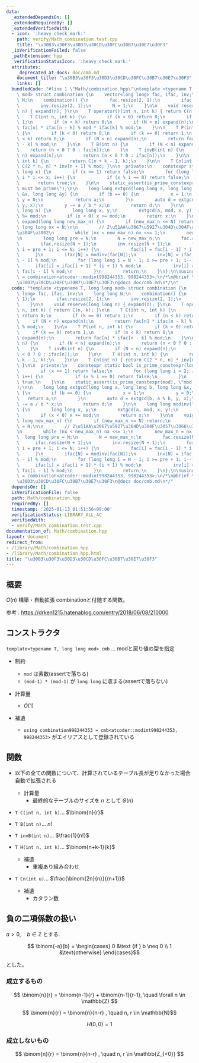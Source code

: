 ```yaml
---
data:
  _extendedDependsOn: []
  _extendedRequiredBy: []
  _extendedVerifiedWith:
  - icon: ':heavy_check_mark:'
    path: verify/Math_combination.test.cpp
    title: "\u30B3\u30F3\u30D3\u30CD\u30FC\u30B7\u30E7\u30F3"
  _isVerificationFailed: false
  _pathExtension: hpp
  _verificationStatusIcon: ':heavy_check_mark:'
  attributes:
    _deprecated_at_docs: doc/cmb.md
    document_title: "\u30B3\u30F3\u30D3\u30CD\u30FC\u30B7\u30E7\u30F3"
    links: []
  bundledCode: "#line 1 \"Math/combination.hpp\"\ntemplate <typename T, long long\
    \ mod> struct combination {\n    vector<long long> fac, ifac, inv;\n    long long\
    \ N;\n    combination() {\n        fac.resize(2, 1);\n        ifac.resize(2, 1);\n\
    \        inv.resize(2, 1);\n        N = 1;\n    }\n\n    void reserve(long long\
    \ n) { expand(n); }\n\n    T operator()(int n, int k) { return C(n, k); }\n\n\
    \    T C(int n, int k) {\n        if (k < 0) return 0;\n        if (k == 0) return\
    \ 1;\n        if (n < k) return 0;\n        if (N < n) expand(n);\n        return\
    \ fac[n] * ifac[n - k] % mod * ifac[k] % mod;\n    }\n\n    T P(int n, int k)\
    \ {\n        if (k < 0) return 0;\n        if (k == 0) return 1;\n        if (n\
    \ < k) return 0;\n        if (N < n) expand(n);\n        return fac[n] * ifac[n\
    \ - k] % mod;\n    }\n\n    T B(int n) {\n        if (N < n) expand(n);\n    \
    \    return (n < 0 ? 0 : fac[n]);\n    }\n    T invB(int n) {\n        if (N <\
    \ n) expand(n);\n        return (n < 0 ? 0 : ifac[n]);\n    }\n\n    T H(int n,\
    \ int k) {\n        return C(n + k - 1, k);\n    }\n\n    T Cn(int n) { return\
    \ C(2 * n, n) * inv[n + 1] % mod; }\n\n  private:\n    constexpr static bool is_prime_constexpr(long\
    \ long x) {\n        if (x <= 1) return false;\n        for (long long i = 2;\
    \ i * i <= x; i++) {\n            if (x % i == 0) return false;\n        }\n \
    \       return true;\n    }\n\n    static_assert(is_prime_constexpr(mod), \"mod\
    \ must be prime\");\n\n    long long extgcd(long long a, long long b, long long\
    \ &x, long long &y) {\n        if (b == 0) {\n            x = 1;\n           \
    \ y = 0;\n            return a;\n        }\n        auto d = extgcd(b, a % b,\
    \ y, x);\n        y -= a / b * x;\n        return d;\n    }\n\n    long long modinv(long\
    \ long a) {\n        long long x, y;\n        extgcd(a, mod, x, y);\n        x\
    \ %= mod;\n        if (x < 0) x += mod;\n        return x;\n    }\n\n    void\
    \ expand(long long new_max_n) {\n        if (new_max_n <= N) return;\n       \
    \ long long nx = N;\n\n        // 2\u51AA\u3067\u5927\u304D\u304F\u3057\u3066\u3044\
    \u304F\u3002\n        while (nx < new_max_n) nx <<= 1;\n        new_max_n = nx;\n\
    \n        long long pre = N;\n        N = new_max_n;\n        fac.resize(N + 1);\n\
    \        ifac.resize(N + 1);\n        inv.resize(N + 1);\n        for (long long\
    \ i = pre + 1; i <= N; i++) {\n            fac[i] = fac[i - 1] * i % mod;\n  \
    \      }\n        ifac[N] = modinv(fac[N]);\n        inv[N] = ifac[N] * fac[N\
    \ - 1] % mod;\n        for (long long i = N - 1; i >= pre + 1; i--) {\n      \
    \      ifac[i] = ifac[i + 1] * (i + 1) % mod;\n            inv[i] = ifac[i] *\
    \ fac[i - 1] % mod;\n        }\n        return;\n    }\n};\n\nusing combination998244353\
    \ = combination<atcoder::modint998244353, 998244353>;\n/*\n@brief \u30B3\u30F3\
    \u30D3\u30CD\u30FC\u30B7\u30E7\u30F3\n@docs doc/cmb.md\n*/\n"
  code: "template <typename T, long long mod> struct combination {\n    vector<long\
    \ long> fac, ifac, inv;\n    long long N;\n    combination() {\n        fac.resize(2,\
    \ 1);\n        ifac.resize(2, 1);\n        inv.resize(2, 1);\n        N = 1;\n\
    \    }\n\n    void reserve(long long n) { expand(n); }\n\n    T operator()(int\
    \ n, int k) { return C(n, k); }\n\n    T C(int n, int k) {\n        if (k < 0)\
    \ return 0;\n        if (k == 0) return 1;\n        if (n < k) return 0;\n   \
    \     if (N < n) expand(n);\n        return fac[n] * ifac[n - k] % mod * ifac[k]\
    \ % mod;\n    }\n\n    T P(int n, int k) {\n        if (k < 0) return 0;\n   \
    \     if (k == 0) return 1;\n        if (n < k) return 0;\n        if (N < n)\
    \ expand(n);\n        return fac[n] * ifac[n - k] % mod;\n    }\n\n    T B(int\
    \ n) {\n        if (N < n) expand(n);\n        return (n < 0 ? 0 : fac[n]);\n\
    \    }\n    T invB(int n) {\n        if (N < n) expand(n);\n        return (n\
    \ < 0 ? 0 : ifac[n]);\n    }\n\n    T H(int n, int k) {\n        return C(n +\
    \ k - 1, k);\n    }\n\n    T Cn(int n) { return C(2 * n, n) * inv[n + 1] % mod;\
    \ }\n\n  private:\n    constexpr static bool is_prime_constexpr(long long x) {\n\
    \        if (x <= 1) return false;\n        for (long long i = 2; i * i <= x;\
    \ i++) {\n            if (x % i == 0) return false;\n        }\n        return\
    \ true;\n    }\n\n    static_assert(is_prime_constexpr(mod), \"mod must be prime\"\
    );\n\n    long long extgcd(long long a, long long b, long long &x, long long &y)\
    \ {\n        if (b == 0) {\n            x = 1;\n            y = 0;\n         \
    \   return a;\n        }\n        auto d = extgcd(b, a % b, y, x);\n        y\
    \ -= a / b * x;\n        return d;\n    }\n\n    long long modinv(long long a)\
    \ {\n        long long x, y;\n        extgcd(a, mod, x, y);\n        x %= mod;\n\
    \        if (x < 0) x += mod;\n        return x;\n    }\n\n    void expand(long\
    \ long new_max_n) {\n        if (new_max_n <= N) return;\n        long long nx\
    \ = N;\n\n        // 2\u51AA\u3067\u5927\u304D\u304F\u3057\u3066\u3044\u304F\u3002\
    \n        while (nx < new_max_n) nx <<= 1;\n        new_max_n = nx;\n\n      \
    \  long long pre = N;\n        N = new_max_n;\n        fac.resize(N + 1);\n  \
    \      ifac.resize(N + 1);\n        inv.resize(N + 1);\n        for (long long\
    \ i = pre + 1; i <= N; i++) {\n            fac[i] = fac[i - 1] * i % mod;\n  \
    \      }\n        ifac[N] = modinv(fac[N]);\n        inv[N] = ifac[N] * fac[N\
    \ - 1] % mod;\n        for (long long i = N - 1; i >= pre + 1; i--) {\n      \
    \      ifac[i] = ifac[i + 1] * (i + 1) % mod;\n            inv[i] = ifac[i] *\
    \ fac[i - 1] % mod;\n        }\n        return;\n    }\n};\n\nusing combination998244353\
    \ = combination<atcoder::modint998244353, 998244353>;\n/*\n@brief \u30B3\u30F3\
    \u30D3\u30CD\u30FC\u30B7\u30E7\u30F3\n@docs doc/cmb.md\n*/"
  dependsOn: []
  isVerificationFile: false
  path: Math/combination.hpp
  requiredBy: []
  timestamp: '2025-01-13 01:51:56+09:00'
  verificationStatus: LIBRARY_ALL_AC
  verifiedWith:
  - verify/Math_combination.test.cpp
documentation_of: Math/combination.hpp
layout: document
redirect_from:
- /library/Math/combination.hpp
- /library/Math/combination.hpp.html
title: "\u30B3\u30F3\u30D3\u30CD\u30FC\u30B7\u30E7\u30F3"
---
```

## 概要
$O(n)$ 構築・自動拡張 combinationと付随する関数。  

参考 : https://drken1215.hatenablog.com/entry/2018/06/08/210000



## コンストラクタ
`template<typename T, long long mod> cmb` ... modと戻り値の型を指定
- 制約
    - `mod` は素数(assertで落ちる)
    - `(mod-1) * (mod-1)` が `long long` に収まる(assertで落ちない)
- 計算量
    - $O(1)$

- 補遺
    - `using combination998244353 = cmb<atcoder::modint998244353, 998244353>` がエイリアスとして登録されている

## 関数
- 以下の全ての関数について、計算されているテーブル長が足りなかった場合自動で拡張される
    - 計算量  
        - 最終的なテーブルのサイズを $n$ として $\Theta(n)$
- `T C(int n, int k)`... $\binom{n}{r}$

- `T B(int n)`... $n!$

- `T invB(int n)`... $\frac{1}{n!}$

- `T H(int n, int k)`... $\binom{n+k-1}{k}$ 
    - 補遺
        - 重複あり組み合わせ


- `T Cn(int u)`... $\frac{\binom{2n}{n}}{(n+1)}$ 
    - 補遺
        - カタラン数


## 負の二項係数の扱い
$a> 0, \quad b \in \mathbb{Z}$ とする.

$$ \binom{-a}{b} = \begin{cases} 0 &\text {if }  b \neq 0 \\ 1 &\text{otherwise} \end{cases}$$

とした。  

### 成立するもの  
  

$$ \binom{n}{r} = \binom{n-1}{r} +  \binom{n-1}{r-1},  \quad \forall n \in  \mathbb{Z} $$  

$$ \binom{n}{r} = \binom{n}{n-r} , \quad n, r \in \mathbb{N}$$  

$$ H(0, 0) = 1 $$  



### 成立しないもの  

$$ \binom{n}{r} = \binom{n}{n-r} , \quad n, r \in \mathbb{Z_{<0}} $$